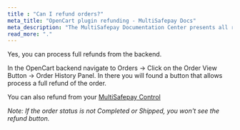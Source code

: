 ```yaml
---
title : "Can I refund orders?"
meta_title: "OpenCart plugin refunding - MultiSafepay Docs"
meta_description: "The MultiSafepay Documentation Center presents all relevant information about our Plugins and API. You can also find support pages for payment methods, tools and general questions as well as the contact details of our Support and Integration Teams."
read_more: "."
---
```

Yes, you can process full refunds from the backend.

In the OpenCart backend  navigate to Orders -> Click on the Order View Button -> Order History Panel. In there you will found a button that allows process a full refund of the order.  

You can also refund from your [MultiSafepay Control](https://merchant.multisafepay.com)

_Note: If the order status is not Completed or Shipped, you won't see the refund button._
